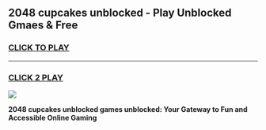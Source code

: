 
## 2048 cupcakes unblocked - Play Unblocked Gmaes & Free
<h3>
<a href="https://news.freeplayer.one?title=2048_cupcakes_unblocked&ref=23F">CLICK TO PLAY</a></h3>
<hr>

<h3>
<a href="https://news.freeplayer.one?title=2048_cupcakes_unblocked&ref=23F">CLICK 2 PLAY</a>
  
</h3>

<a href="https://news.freeplayer.one?title=2048_cupcakes_unblocked&ref=23F/"><img src="https://clearcache.store/games.png"></a>


**2048 cupcakes unblocked games unblocked: Your Gateway to Fun and Accessible Online Gaming**
